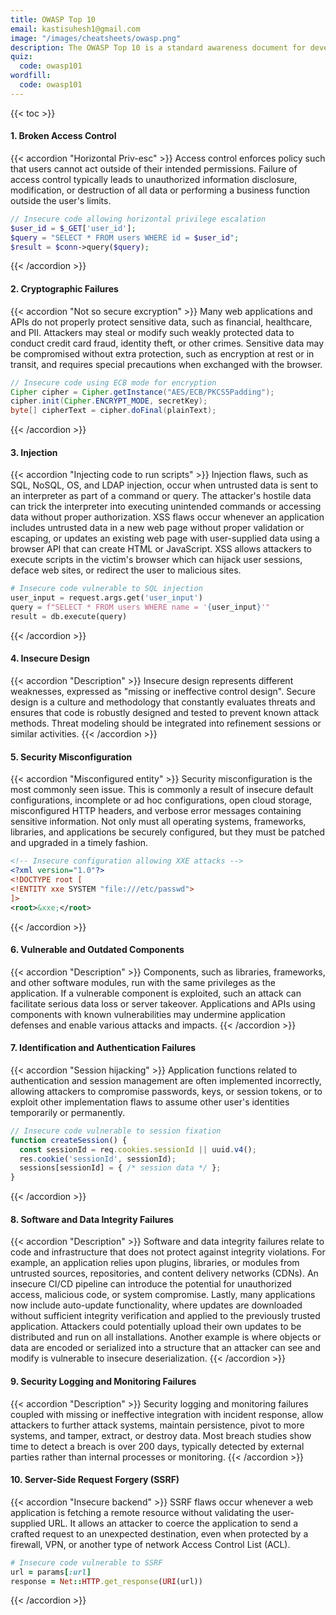 ```yaml
---
title: OWASP Top 10
email: kastisuhesh1@gmail.com
image: "/images/cheatsheets/owasp.png"
description: The OWASP Top 10 is a standard awareness document for developers and web application security teams. It represents a broad consensus about the most critical security risks to web applications.
quiz:
  code: owasp101
wordfill:
  code: owasp101
---
```


{{< toc >}}

#### 1. Broken Access Control

{{< accordion "Horizontal Priv-esc" >}}
Access control enforces policy such that users cannot act outside of their intended permissions. Failure of access control typically leads to unauthorized information disclosure, modification, or destruction of all data or performing a business function outside the user's limits.

```php
// Insecure code allowing horizontal privilege escalation
$user_id = $_GET['user_id'];
$query = "SELECT * FROM users WHERE id = $user_id";
$result = $conn->query($query);
```
{{< /accordion >}}

#### 2. Cryptographic Failures

{{< accordion "Not so secure excryption" >}}
Many web applications and APIs do not properly protect sensitive data, such as financial, healthcare, and PII. Attackers may steal or modify such weakly protected data to conduct credit card fraud, identity theft, or other crimes. Sensitive data may be compromised without extra protection, such as encryption at rest or in transit, and requires special precautions when exchanged with the browser.

```java
// Insecure code using ECB mode for encryption
Cipher cipher = Cipher.getInstance("AES/ECB/PKCS5Padding");
cipher.init(Cipher.ENCRYPT_MODE, secretKey);
byte[] cipherText = cipher.doFinal(plainText);
```
{{< /accordion >}}

#### 3. Injection

{{< accordion "Injecting code to run scripts" >}}
Injection flaws, such as SQL, NoSQL, OS, and LDAP injection, occur when untrusted data is sent to an interpreter as part of a command or query. The attacker's hostile data can trick the interpreter into executing unintended commands or accessing data without proper authorization. XSS flaws occur whenever an application includes untrusted data in a new web page without proper validation or escaping, or updates an existing web page with user-supplied data using a browser API that can create HTML or JavaScript. XSS allows attackers to execute scripts in the victim's browser which can hijack user sessions, deface web sites, or redirect the user to malicious sites.

```python
# Insecure code vulnerable to SQL injection
user_input = request.args.get('user_input')
query = f"SELECT * FROM users WHERE name = '{user_input}'"
result = db.execute(query)
```
{{< /accordion >}}

#### 4. Insecure Design

{{< accordion "Description" >}}
Insecure design represents different weaknesses, expressed as "missing or ineffective control design". Secure design is a culture and methodology that constantly evaluates threats and ensures that code is robustly designed and tested to prevent known attack methods. Threat modeling should be integrated into refinement sessions or similar activities.
{{< /accordion >}}

#### 5. Security Misconfiguration

{{< accordion "Misconfigured entity" >}}
Security misconfiguration is the most commonly seen issue. This is commonly a result of insecure default configurations, incomplete or ad hoc configurations, open cloud storage, misconfigured HTTP headers, and verbose error messages containing sensitive information. Not only must all operating systems, frameworks, libraries, and applications be securely configured, but they must be patched and upgraded in a timely fashion.

```xml
<!-- Insecure configuration allowing XXE attacks -->
<?xml version="1.0"?>
<!DOCTYPE root [
<!ENTITY xxe SYSTEM "file:///etc/passwd">
]>
<root>&xxe;</root>
```
{{< /accordion >}}

#### 6. Vulnerable and Outdated Components

{{< accordion "Description" >}}
Components, such as libraries, frameworks, and other software modules, run with the same privileges as the application. If a vulnerable component is exploited, such an attack can facilitate serious data loss or server takeover. Applications and APIs using components with known vulnerabilities may undermine application defenses and enable various attacks and impacts.
{{< /accordion >}}

#### 7. Identification and Authentication Failures

{{< accordion "Session hijacking" >}}
Application functions related to authentication and session management are often implemented incorrectly, allowing attackers to compromise passwords, keys, or session tokens, or to exploit other implementation flaws to assume other user's identities temporarily or permanently.

```javascript
// Insecure code vulnerable to session fixation
function createSession() {
  const sessionId = req.cookies.sessionId || uuid.v4();
  res.cookie('sessionId', sessionId);
  sessions[sessionId] = { /* session data */ };
}
```
{{< /accordion >}}

#### 8. Software and Data Integrity Failures

{{< accordion "Description" >}}
Software and data integrity failures relate to code and infrastructure that does not protect against integrity violations. For example, an application relies upon plugins, libraries, or modules from untrusted sources, repositories, and content delivery networks (CDNs). An insecure CI/CD pipeline can introduce the potential for unauthorized access, malicious code, or system compromise. Lastly, many applications now include auto-update functionality, where updates are downloaded without sufficient integrity verification and applied to the previously trusted application. Attackers could potentially upload their own updates to be distributed and run on all installations. Another example is where objects or data are encoded or serialized into a structure that an attacker can see and modify is vulnerable to insecure deserialization.
{{< /accordion >}}

#### 9. Security Logging and Monitoring Failures

{{< accordion "Description" >}}
Security logging and monitoring failures coupled with missing or ineffective integration with incident response, allow attackers to further attack systems, maintain persistence, pivot to more systems, and tamper, extract, or destroy data. Most breach studies show time to detect a breach is over 200 days, typically detected by external parties rather than internal processes or monitoring.
{{< /accordion >}}

#### 10. Server-Side Request Forgery (SSRF)

{{< accordion "Insecure backend" >}}
SSRF flaws occur whenever a web application is fetching a remote resource without validating the user-supplied URL. It allows an attacker to coerce the application to send a crafted request to an unexpected destination, even when protected by a firewall, VPN, or another type of network Access Control List (ACL).

```ruby
# Insecure code vulnerable to SSRF
url = params[:url]
response = Net::HTTP.get_response(URI(url))
```
{{< /accordion >}}

